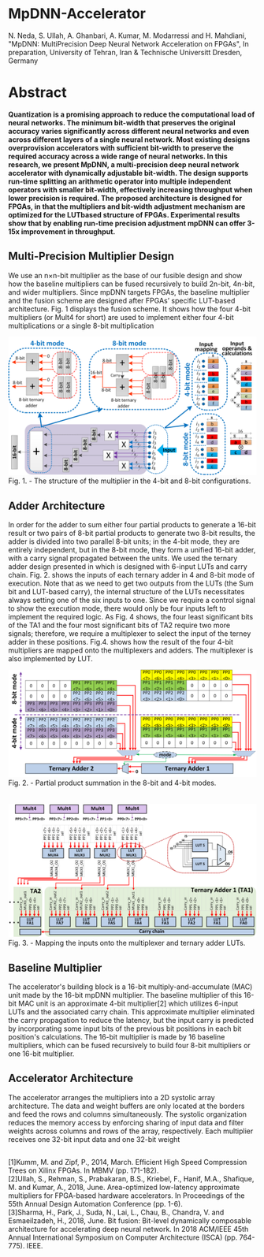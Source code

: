 # MpDNN-Accelerator

N. Neda, S. Ullah, A. Ghanbari, A. Kumar, M. Modarressi and H. Mahdiani, "MpDNN: MultiPrecision Deep Neural Network Acceleration on FPGAs", In preparation, University of Tehran, Iran & Technische Universitt Dresden, Germany

# Abstract

**Quantization is a promising approach to reduce the computational load of neural networks. The minimum bit-width that preserves the original accuracy varies significantly across different neural networks and even across different layers of a single neural network. Most existing designs overprovision accelerators with sufficient bit-width to preserve the required accuracy across a wide range of neural networks. In this research, we present MpDNN, a multi-precision deep neural network accelerator with dynamically adjustable bit-width. The design supports run-time splitting an arithmetic operator into multiple independent operators with smaller bit-width, effectively increasing throughput when lower precision is required. The proposed architecture is designed for FPGAs, in that the multipliers and bit-width adjustment mechanism are optimized for the LUTbased structure of FPGAs. Experimental results show that by enabling run-time precision adjustment mpDNN can offer 3-15x improvement in throughput.**

## Multi-Precision Multiplier Design
We use an n×n-bit multiplier as the base of our fusible
design and show how the baseline multipliers can be fused
recursively to build 2n-bit, 4n-bit, and wider multipliers.
Since mpDNN targets FPGAs, the baseline multiplier and the
fusion scheme are designed after FPGAs’ specific LUT-based
architecture. Fig. 1 displays the fusion scheme. It shows how the four 4-bit
multipliers (or Mult4 for short) are used to implement either
four 4-bit multiplications or a single 8-bit multiplication

<img src="Images/Figure2.png" alt="alt text" width="600px">
<figcaption>Fig. 1. - The structure of the multiplier in the 4-bit and 8-bit
configurations.</figcaption>

## Adder Architecture
In order for the adder to sum either four partial products to generate a 16-bit result or two pairs of 8-bit partial products to generate two 8-bit results, the adder is divided into two parallel 8-bit units; in the 4-bit mode, they are entirely independent, but in the 8-bit mode, they form a unified 16-bit
adder, with a carry signal propagated between the units. We used the ternary adder design presented in 
which is designed with 6-input LUTs and carry chain. Fig. 2. shows the inputs of each ternary adder in 4 and 8-bit mode of execution. Note that as we need to get two outputs from the LUTs (the Sum bit and LUT-based carry), the internal structure
of the LUTs necessitates always setting one of the six inputs to one. Since we require a control signal to show the execution mode, there would only be four inputs left to implement the required logic. As Fig. 4 shows, the four least significant bits of the TA1 and
the four most significant bits of TA2 require two more signals; therefore, we require a multiplexer to select the input of the terney adder in these positions. Fig.4. shows how the result of the four 4-bit multipliers are mapped onto the multiplexers and adders. The multiplexer is also implemented by LUT.

<img src="Images/Figure3.png" alt="alt text" width="600px">
<figcaption>Fig. 2. - Partial product summation in the 8-bit and 4-bit
modes.</figcaption>
</br></b></br><img src="Images/Figure4.png" alt="alt text" width="600px">
<figcaption>Fig. 3. - Mapping the inputs onto the multiplexer and ternary
adder LUTs.</figcaption>


## Baseline Multiplier 
The accelerator's building block is a 16-bit multiply-and-accumulate (MAC) unit made by the 16-bit mpDNN multiplier. The baseline multiplier of this 16-bit MAC unit is an approximate 4-bit multiplier[2] which utilizes 6-input LUTs and the associated carry chain. This approximate multiplier eliminated the carry propagation to reduce the latency, but the input carry is predicted by incorporating some input bits of the previous bit positions in each bit position's calculations. The 16-bit multiplier is made by 16 baseline multipliers, which can be fused recursively to build four 8-bit multipliers or one 16-bit multiplier.

## Accelerator Architecture
The accelerator arranges the multipliers into a 2D systolic array architecture. The data and weight buffers are only located at the borders and feed the rows and
columns simultaneously. The systolic organization reduces the memory
access by enforcing sharing of input data and filter weights
across columns and rows of the array, respectively. Each multiplier receives one 32-bit
input data and one 32-bit weight
##

[1]Kumm, M. and Zipf, P., 2014, March. Efficient High Speed Compression Trees on Xilinx FPGAs. In MBMV (pp. 171-182).</br>
[2]Ullah, S., Rehman, S., Prabakaran, B.S., Kriebel, F., Hanif, M.A., Shafique, M. and Kumar, A., 2018, June. Area-optimized low-latency approximate multipliers for FPGA-based hardware accelerators. In Proceedings of the 55th Annual Design Automation Conference (pp. 1-6).</br>
[3]Sharma, H., Park, J., Suda, N., Lai, L., Chau, B., Chandra, V. and Esmaeilzadeh, H., 2018, June. Bit fusion: Bit-level dynamically composable architecture for accelerating deep neural network. In 2018 ACM/IEEE 45th Annual International Symposium on Computer Architecture (ISCA) (pp. 764-775). IEEE.
